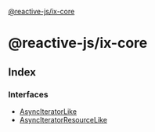 [@reactive-js/ix-core](README.md)

# @reactive-js/ix-core

## Index

### Interfaces

* [AsyncIteratorLike](interfaces/asynciteratorlike.md)
* [AsyncIteratorResourceLike](interfaces/asynciteratorresourcelike.md)
